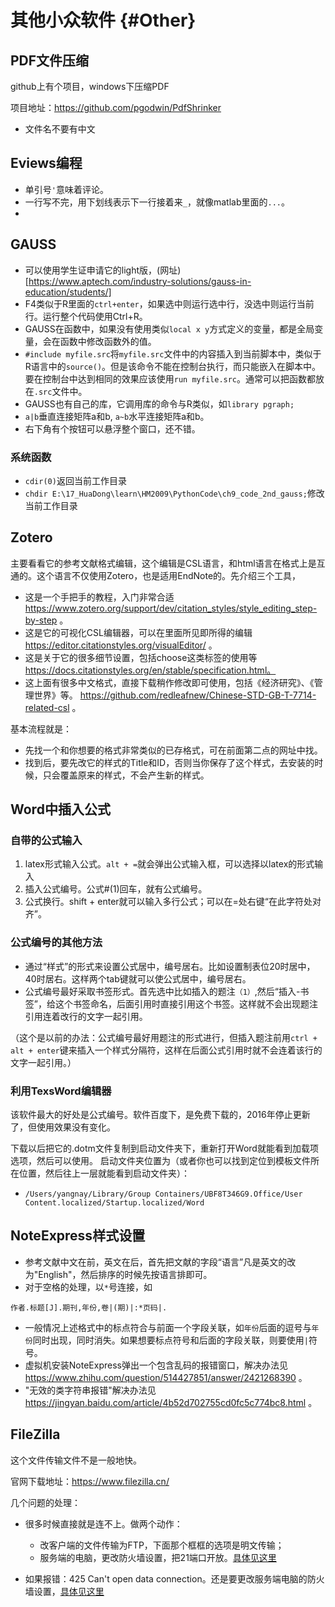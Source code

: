 
# 其他小众软件 {#Other}

## PDF文件压缩

github上有个项目，windows下压缩PDF

项目地址：https://github.com/pgodwin/PdfShrinker

- 文件名不要有中文

## Eviews编程
- 单引号`'`意味着评论。
- 一行写不完，用下划线表示下一行接着来`_`，就像matlab里面的`...`。
- 

## GAUSS

- 可以使用学生证申请它的light版，(网址)[https://www.aptech.com/industry-solutions/gauss-in-education/students/]
- F4类似于R里面的`ctrl+enter`，如果选中则运行选中行，没选中则运行当前行。运行整个代码使用Ctrl+R。
- GAUSS在函数中，如果没有使用类似`local x y`方式定义的变量，都是全局变量，会在函数中修改函数外的值。
- `#include myfile.src`将`myfile.src`文件中的内容插入到当前脚本中，类似于R语言中的`source()`。但是该命令不能在控制台执行，而只能嵌入在脚本中。要在控制台中达到相同的效果应该使用`run myfile.src`。通常可以把函数都放在`.src`文件中。
- GAUSS也有自己的库，它调用库的命令与R类似，如`library pgraph; `
- `a|b`垂直连接矩阵a和b, `a~b`水平连接矩阵a和b。
- 右下角有个按钮可以悬浮整个窗口，还不错。

### 系统函数

- `cdir(0)`返回当前工作目录
- `chdir E:\17_HuaDong\learn\HM2009\PythonCode\ch9_code_2nd_gauss;`修改当前工作目录

## Zotero

主要看看它的参考文献格式编辑，这个编辑是CSL语言，和html语言在格式上是互通的。这个语言不仅使用Zotero，也是适用EndNote的。先介绍三个工具，

- 这是一个手把手的教程，入门非常合适 https://www.zotero.org/support/dev/citation_styles/style_editing_step-by-step 。
- 这是它的可视化CSL编辑器，可以在里面所见即所得的编辑 https://editor.citationstyles.org/visualEditor/ 。
- 这是关于它的很多细节设置，包括choose这类标签的使用等 https://docs.citationstyles.org/en/stable/specification.html。
- 这上面有很多中文格式，直接下载稍作修改即可使用，包括《经济研究》、《管理世界》等。 https://github.com/redleafnew/Chinese-STD-GB-T-7714-related-csl 。

基本流程就是：
 
- 先找一个和你想要的格式非常类似的已存格式，可在前面第二点的网址中找。
- 找到后，要先改它的样式的Title和ID，否则当你保存了这个样式，去安装的时候，只会覆盖原来的样式，不会产生新的样式。

## Word中插入公式

### 自带的公式输入

1. latex形式输入公式。`alt + =`就会弹出公式输入框，可以选择以latex的形式输入
2. 插入公式编号。公式#(1)回车，就有公式编号。
3. 公式换行。shift + enter就可以输入多行公式；可以在=处右键“在此字符处对齐”。

### 公式编号的其他方法

- 通过“样式”的形式来设置公式居中，编号居右。比如设置制表位20时居中，40时居右。这样两个tab键就可以使公式居中，编号居右。
- 公式编号最好采取书签形式。首先选中比如插入的题注`（1）`,然后“插入-书签”，给这个书签命名，后面引用时直接引用这个书签。这样就不会出现题注引用连着改行的文字一起引用。

（这个是以前的办法：公式编号最好用题注的形式进行，但插入题注前用`ctrl + alt + enter`键来插入一个样式分隔符，这样在后面公式引用时就不会连着该行的文字一起引用。）

### 利用TexsWord编辑器

该软件最大的好处是公式编号。软件百度下，是免费下载的，2016年停止更新了，但使用效果没有变化。

下载以后把它的.dotm文件复制到启动文件夹下，重新打开Word就能看到加载项选项，然后可以使用。
启动文件夹位置为（或者你也可以找到定位到模板文件所在位置，然后往上一层就能看到启动文件夹）：

- `/Users/yangnay/Library/Group Containers/UBF8T346G9.Office/User Content.localized/Startup.localized/Word`


## NoteExpress样式设置

- 参考文献中文在前，英文在后，首先把文献的字段“语言”凡是英文的改为"English"，然后排序的时候先按语言排即可。
- 对于空格的处理，以`*`号连接，如
```
作者.标题[J].期刊,年份,卷|(期)|:*页码|.
```
- 一般情况上述格式中的标点符合与前面一个字段关联，如`年份`后面的逗号与`年份`同时出现，同时消失。如果想要标点符号和后面的字段关联，则要使用`|`符号。
- 虚拟机安装NoteExpress弹出一个包含乱码的报错窗口，解决办法见 https://www.zhihu.com/question/514427851/answer/2421268390 。
- "无效的类字符串报错"解决办法见 https://jingyan.baidu.com/article/4b52d702755cd0fc5c774bc8.html 。

## FileZilla
这个文件传输文件不是一般地快。

官网下载地址：https://www.filezilla.cn/

几个问题的处理：

- 很多时候直接就是连不上。做两个动作：
  - 改客户端的文件传输为FTP，下面那个框框的选项是明文传输；
  - 服务端的电脑，更改防火墙设置，把21端口开放。[具体见这里](https://blog.csdn.net/InnovationAD/article/details/84944238?utm_medium=distribute.pc_relevant.none-task-blog-BlogCommendFromMachineLearnPai2-1.control&dist_request_id=1db1882b-159d-4705-865f-78d855fe1f50&depth_1-utm_source=distribute.pc_relevant.none-task-blog-BlogCommendFromMachineLearnPai2-1.control)

- 如果报错：425 Can't open data connection。还是要更改服务端电脑的防火墙设置，[具体见这里](https://blog.csdn.net/weixin_44284051/article/details/106277683)
